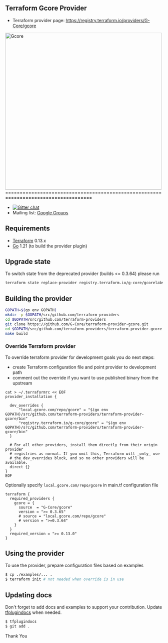 Terraform Gcore Provider
------------------------------
- Terraform provider page: https://registry.terraform.io/providers/G-Core/gcore

<img src="https://gcore.com/img/logo.svg" data-src="https://gcore.com/img/logo.svg" alt="Gcore" width="500px" width="500px"> 
====================================================================================

- [![Gitter chat](https://badges.gitter.im/hashicorp-terraform/Lobby.png)](https://gitter.im/hashicorp-terraform/Lobby)
- Mailing list: [Google Groups](http://groups.google.com/group/terraform-tool)

Requirements
------------

-	[Terraform](https://www.terraform.io/downloads.html) 0.13.x
-	[Go](https://golang.org/doc/install) 1.21 (to build the provider plugin)

Upgrade state
-------
To switch state from the deprecated provider (builds <= 0.3.64) please run
```sh
terraform state replace-provider registry.terraform.io/g-core/gcorelabs registry.terraform.io/g-core/gcore
```

Building the provider
---------------------
```sh
GOPATH=$(go env GOPATH)
mkdir -p $GOPATH/src/github.com/terraform-providers
cd $GOPATH/src/github.com/terraform-providers
git clone https://github.com/G-Core/terraform-provider-gcore.git
cd $GOPATH/src/github.com/terraform-providers/terraform-provider-gcore
make build
```

### Override Terraform provider

To override terraform provider for development goals you do next steps:

- create Terraform configuration file and point provider to development path
- comment out the override if you want to use published binary from the upstream
```shell
cat > ~/.terraformrc << EOF
provider_installation {

  dev_overrides {
      "local.gcore.com/repo/gcore" = "$(go env GOPATH)/src/github.com/terraform-providers/terraform-provider-gcore/bin"
      "registry.terraform.io/g-core/gcore" = "$(go env GOPATH)/src/github.com/terraform-providers/terraform-provider-gcore/bin"
  }

  # For all other providers, install them directly from their origin provider
  # registries as normal. If you omit this, Terraform will _only_ use
  # the dev_overrides block, and so no other providers will be available.
  direct {}
}
EOF
```

Optionally specify `local.gcore.com/repo/gcore` in main.tf configuration file
```shell
terraform {
  required_providers {
    gcore = {
      source  = "G-Core/gcore"
      version = ">= 0.3.65"
      # source = "local.gcore.com/repo/gcore"
      # version = ">=0.3.64"
    }
  }
  required_version = ">= 0.13.0"
}
```

Using the provider
------------------
To use the provider, prepare configuration files based on examples

```sh
$ cp ./examples/... .
$ terraform init # not needed when override is in use
```

Updating docs
-------------
Don't forget to add docs and examples to support your contribution. Update [tfplugindocs](https://github.com/hashicorp/terraform-plugin-docs/releases/) when needed.
```sh
$ tfplugindocs
$ git add .
```
Thank You
